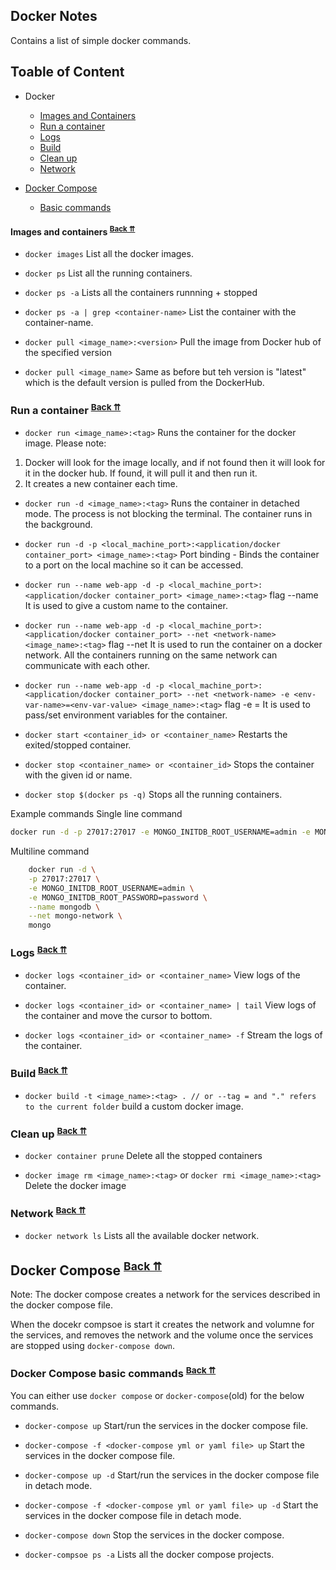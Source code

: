 ## Docker Notes

Contains a list of simple docker commands.

## <a name="table-of-contents"></a>Toable of Content

-   Docker

    -   [Images and Containers](#images-and-containers)
    -   [Run a container](#run-a-container)
    -   [Logs](#logs)
    -   [Build](#build)
    -   [Clean up](#clean-up)
    -   [Network](#network)

-   [Docker Compose](#docker-compose)
    -   [Basic commands](#docker-compose-basic-commands)

#### <a name="images-and-containers">Images and containers</a> <sup>[Back ⇈](#table-of-contents)</sup>

-   `docker images`
    List all the docker images.

-   `docker ps`
    List all the running containers.

-   `docker ps -a`
    Lists all the containers runnning + stopped

-   `docker ps -a | grep <container-name>`
    List the container with the container-name.

-   `docker pull <image_name>:<version>`
    Pull the image from Docker hub of the specified version

-   `docker pull <image_name>`
    Same as before but teh version is "latest" which is the default version is pulled from the DockerHub.

### <a name="run-a-container"></a>Run a container <sup>[Back ⇈](#table-of-contents)</sup>

-   `docker run <image_name>:<tag>`
    Runs the container for the docker image.
    Please note:

1. Docker will look for the image locally, and if not found then it will look for it in the docker hub. If found, it will pull it and then run it.
2. It creates a new container each time.

-   `docker run -d <image_name>:<tag>`
    Runs the container in detached mode. The process is not blocking the terminal. The container runs in the background.

-   `docker run -d -p <local_machine_port>:<application/docker container_port> <image_name>:<tag>`
    Port binding - Binds the container to a port on the local machine so it can be accessed.

-   `docker run --name web-app -d -p <local_machine_port>:<application/docker container_port> <image_name>:<tag>`
    flag --name <name>
    It is used to give a custom name to the container.

-   `docker run --name web-app -d -p <local_machine_port>:<application/docker container_port> --net <network-name> <image_name>:<tag>`
    flag --net <network-name>
    It is used to run the container on a docker network. All the containers running on the same network can communicate with each other.

-   `docker run --name web-app -d -p <local_machine_port>:<application/docker container_port> --net <network-name> -e <env-var-name>=<env-var-value> <image_name>:<tag>`
    flag -e <env-var-name>=<env-var-value>
    It is used to pass/set environment variables for the container.

-   `docker start <container_id> or <container_name>`
    Restarts the exited/stopped container.

-   `docker stop <container_name> or <container_id>`
    Stops the container with the given id or name.

-   `docker stop $(docker ps -q)`
    Stops all the running containers.

Example commands
Single line command

```bash
docker run -d -p 27017:27017 -e MONGO_INITDB_ROOT_USERNAME=admin -e MONGO_INITDB_ROOT_PASSWORD=password --name mongodb --net mongo-network mongo
```

Multiline command

```bash
    docker run -d \
    -p 27017:27017 \
    -e MONGO_INITDB_ROOT_USERNAME=admin \
    -e MONGO_INITDB_ROOT_PASSWORD=password \
    --name mongodb \
    --net mongo-network \
    mongo
```

### <a name="logs"></a>Logs <sup>[Back ⇈](#table-of-contents)</sup>

-   `docker logs <container_id> or <container_name>`
    View logs of the container.

-   `docker logs <container_id> or <container_name> | tail`
    View logs of the container and move the cursor to bottom.

-   `docker logs <container_id> or <container_name> -f`
    Stream the logs of the container.

### <a name="build"></a>Build <sup>[Back ⇈](#table-of-contents)</sup>

-   `docker build -t <image_name>:<tag> . // or --tag = and "." refers to the current folder`
    build a custom docker image.

### <a name="clean-up"></a>Clean up <sup>[Back ⇈](#table-of-contents)</sup>

-   `docker container prune`
    Delete all the stopped containers

-   `docker image rm <image_name>:<tag>` or `docker rmi <image_name>:<tag>`
    Delete the docker image

### <a name="network"></a>Network <sup>[Back ⇈](#table-of-contents)</sup>

-   `docker network ls`
    Lists all the available docker network.

## <a name="docker-compsoe"></a>Docker Compose <sup>[Back ⇈](#table-of-contents)</sup>

Note: The docker compose creates a network for the services described in the docker compose file.

When the docekr compsoe is start it creates the network and volumne for the services, and removes the network and the volume once the services are stopped using `docker-compose down`.

### <a name="docker-compose-basic-commands"></a>Docker Compose basic commands <sup>[Back ⇈](#table-of-contents)</sup>

You can either use `docker compose` or `docker-compose`(old) for the below commands.

-   `docker-compose up`
    Start/run the services in the docker compose file.

-   `docker-compose -f <docker-compose yml or yaml file> up`
    Start the services in the docker compose file.

-   `docker-compose up -d`
    Start/run the services in the docker compose file in detach mode.

-   `docker-compose -f <docker-compose yml or yaml file> up -d`
    Start the services in the docker compose file in detach mode.

-   `docker-compose down`
    Stop the services in the docker compose.

-   `docker-compsoe ps -a`
    Lists all the docker compose projects.
